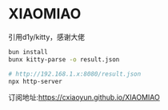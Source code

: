 # XIAOMIAO

引用d1y/kitty，感谢大佬
```bash
bun install
bunx kitty-parse -o result.json

# http://192.168.1.x:8080/result.json
npx http-server
```

订阅地址:https://cxiaoyun.github.io/XIAOMIAO
